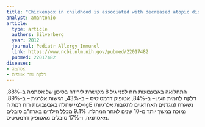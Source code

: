 ```yaml
---
title: "Chickenpox in childhood is associated with decreased atopic disorders, IgE, allergic sensitization, and leukocyte subsets"
analyst: amantonio
article:
  type: article
  authors: Silverberg
  year: 2012
  journal: Pediatr Allergy Immunol
  link: https://www.ncbi.nlm.nih.gov/pubmed/22017482
  pubmed: 22017482
diseases:
- אסתמה
- דלקת עור אטופית
---
```


התחלואה באבעבועות רוח לפני גיל 8 מקושרת לירידה בסיכון של אסתמה ב-88%, דלקת לחמית העין – ב-84%, אטופיק דרמטיטיס – ב-43%, רגישות אלרגית – ב-89%.
למי שחלה באבעבועות רוח רמת ה-lgE (נוגדנים האחראיים לתגובות אלרגיות) נשארת נמוכה במשך יותר מ-10 שנים לאחר המחלה.
9.1% מכלל הילדים בארה"ב סובלים מאסתמה, ו-17% סובלים מאטופיק דרמטיטיס.
